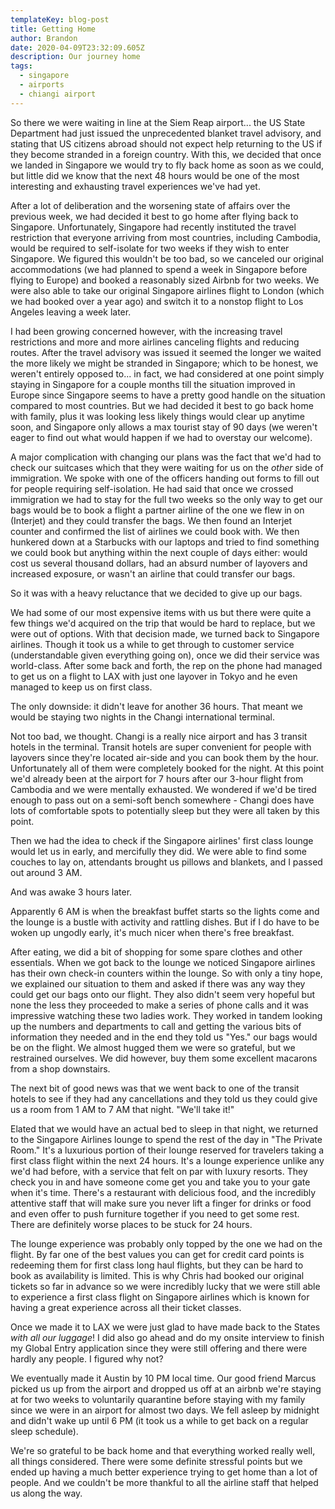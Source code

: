 ```yaml
---
templateKey: blog-post
title: Getting Home
author: Brandon
date: 2020-04-09T23:32:09.605Z
description: Our journey home
tags:
  - singapore
  - airports
  - chiangi airport
---
```

So there we were waiting in line at the Siem Reap airport... the US State Department had just issued the unprecedented blanket travel advisory, and stating that US citizens abroad should not expect help returning to the US if they become stranded in a foreign country. With this, we decided that once we landed in Singapore we would try to fly back home as soon as we could, but little did we know that the next 48 hours would be one of the most interesting and exhausting travel experiences we've had yet.

After a lot of deliberation and the worsening state of affairs over the previous week, we had decided it best to go home after flying back to Singapore. Unfortunately, Singapore had recently instituted the travel restriction that everyone arriving from most countries, including Cambodia, would be required to self-isolate for two weeks if they wish to enter Singapore. We figured this wouldn't be too bad, so we canceled our original accommodations (we had planned to spend a week in Singapore before flying to Europe) and booked a reasonably sized Airbnb for two weeks. We were also able to take our original Singapore airlines flight to London (which we had booked over a year ago) and switch it to a nonstop flight to Los Angeles leaving a week later.

I had been growing concerned however, with the increasing travel restrictions and more and more airlines canceling flights and reducing routes. After the travel advisory was issued it seemed the longer we waited the more likely we might be stranded in Singapore; which to be honest, we weren't entirely opposed to... in fact, we had considered at one point simply staying in Singapore for a couple months till the situation improved in Europe since Singapore seems to have a pretty good handle on the situation compared to most countries. But we had decided it best to go back home with family, plus it was looking less likely things would clear up anytime soon, and Singapore only allows a max tourist stay of 90 days (we weren't eager to find out what would happen if we had to overstay our welcome).

A major complication with changing our plans was the fact that we'd had to check our suitcases which that they were waiting for us on the *other* side of immigration. We spoke with one of the officers handing out forms to fill out for people requiring self-isolation. He had said that once we crossed immigration we had to stay for the full two weeks so the only way to get our bags would be to book a flight a partner airline of the one we flew in on (Interjet) and they could transfer the bags. 
We then found an Interjet counter and confirmed the list of airlines we could book with. We then hunkered down at a Starbucks with our laptops and tried to find something we could book but anything within the next couple of days either: would cost us several thousand dollars, had an absurd number of layovers and increased exposure, or wasn't an airline that could transfer our bags.

So it was with a heavy reluctance that we decided to give up our bags.

We had some of our most expensive items with us but there were quite a few things we'd acquired on the trip that would be hard to replace, but we were out of options. With that decision made, we turned back to Singapore airlines. Though it took us a while to get through to customer service (understandable given everything going on), once we did their service was world-class. After some back and forth, the rep on the phone had managed to get us on a flight to LAX with just one layover in Tokyo and he even managed to keep us on first class. 

The only downside: it didn't leave for another 36 hours. That meant we would be staying two nights in the Changi international terminal.

Not too bad, we thought. Changi is a really nice airport and has 3 transit hotels in the terminal. Transit hotels are super convenient for people with layovers since they're located air-side and you can book them by the hour. Unfortunately all of them were completely booked for the night. At this point we'd already been at the airport for 7 hours after our 3-hour flight from Cambodia and we were mentally exhausted. We wondered if we'd be tired enough to pass out on a semi-soft bench somewhere - Changi does have lots of comfortable spots to potentially sleep but they were all taken by this point.

Then we had the idea to check if the Singapore airlines' first class lounge would let us in early, and mercifully they did. We were able to find some couches to lay on, attendants brought us pillows and blankets, and I passed out around 3 AM.

And was awake 3 hours later.

Apparently 6 AM is when the breakfast buffet starts so the lights come and the lounge is a bustle with activity and rattling dishes. But if I do have to be woken up ungodly early, it's much nicer when there's free breakfast.


After eating, we did a bit of shopping for some spare clothes and other essentials. When we got back to the lounge we noticed Singapore airlines has their own check-in counters within the lounge. So with only a tiny hope, we explained our situation to them and asked if there was any way they could get our bags onto our flight. They also didn't seem very hopeful but none the less they proceeded to make a series of phone calls and it was impressive watching these two ladies work. They worked in tandem looking up the numbers and departments to call and getting the various bits of information they needed and in the end they told us "Yes." our bags would be on the flight. We almost hugged them we were so grateful, but we restrained ourselves. We did however, buy them some excellent macarons from a shop downstairs.

The next bit of good news was that we went back to one of the transit hotels to see if they had any cancellations and they told us they could give us a room from 1 AM to 7 AM that night. "We'll take it!"

Elated that we would have an actual bed to sleep in that night, we returned to the Singapore Airlines lounge to spend the rest of the day in "The Private Room." It's a luxurious portion of their lounge reserved for travelers taking a first class flight within the next 24 hours. It's a lounge experience unlike any we'd had before, with a service that felt on par with luxury resorts. They check you in and have someone come get you and take you to your gate when it's time. There's a restaurant with delicious food, and the incredibly attentive staff that will make sure you never lift a finger for drinks or food and even offer to push furniture together if you need to get some rest. There are definitely worse places to be stuck for 24 hours.

The lounge experience was probably only topped by the one we had on the flight. By far one of the best values you can get for credit card points is redeeming them for first class long haul flights, but they can be hard to book as availability is limited. This is why Chris had booked our original tickets so far in advance so we were incredibly lucky that we were still able to experience a first class flight on Singapore airlines which is known for having a great experience across all their ticket classes. 

Once we made it to LAX we were just glad to have made back to the States *with all our luggage*! I did also go ahead and do my onsite interview to finish my Global Entry application since they were still offering and there were hardly any people. I figured why not?

We eventually made it Austin by 10 PM local time. Our good friend Marcus picked us up from the airport and dropped us off at an airbnb we're staying at for two weeks to voluntarily quarantine before staying with my family since we were in an airport for almost two days. We fell asleep by midnight and didn't wake up until 6 PM (it took us a while to get back on a regular sleep schedule).

We're so grateful to be back home and that everything worked really well, all things considered. There were some definite stressful points but we ended up having a much better experience trying to get home than a lot of people. And we couldn't be more thankful to all the airline staff that helped us along the way.


 


